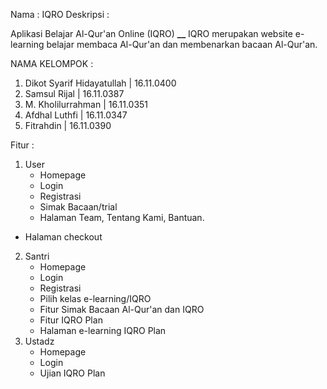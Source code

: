 Nama : IQRO
Deskripsi :

 Aplikasi Belajar Al-Qur'an Online (IQRO)
************************\_\_************************
IQRO merupakan website e-learning belajar membaca Al-Qur'an dan membenarkan bacaan Al-Qur'an.

NAMA KELOMPOK :

1.  Dikot Syarif Hidayatullah | 16.11.0400
2.  Samsul Rijal | 16.11.0387
3.  M. Kholilurrahman | 16.11.0351
4.  Afdhal Luthfi | 16.11.0347
5.  Fitrahdin | 16.11.0390

Fitur :

1.  User
    - Homepage
    - Login
    - Registrasi
    - Simak Bacaan/trial
    - Halaman Team, Tentang Kami, Bantuan.

- Halaman checkout

2.  Santri
    - Homepage
    - Login
    - Registrasi
    - Pilih kelas e-learning/IQRO
    - Fitur Simak Bacaan Al-Qur'an dan IQRO
    - Fitur IQRO Plan
    - Halaman e-learning IQRO Plan
3.  Ustadz
    - Homepage
    - Login
    - Ujian IQRO Plan
